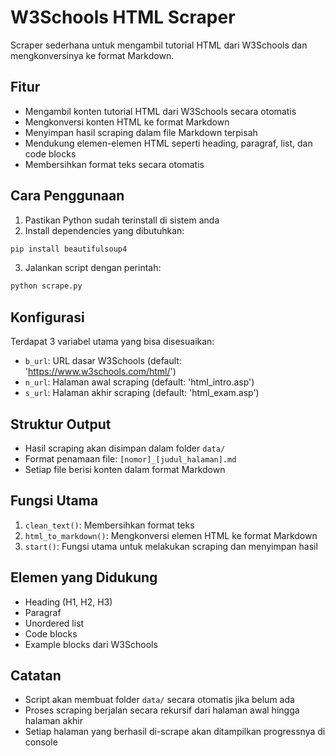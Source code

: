 # W3Schools HTML Scraper

Scraper sederhana untuk mengambil tutorial HTML dari W3Schools dan mengkonversinya ke format Markdown.

## Fitur

- Mengambil konten tutorial HTML dari W3Schools secara otomatis
- Mengkonversi konten HTML ke format Markdown
- Menyimpan hasil scraping dalam file Markdown terpisah
- Mendukung elemen-elemen HTML seperti heading, paragraf, list, dan code blocks
- Membersihkan format teks secara otomatis

## Cara Penggunaan

1. Pastikan Python sudah terinstall di sistem anda
2. Install dependencies yang dibutuhkan:
```bash
pip install beautifulsoup4
```
3. Jalankan script dengan perintah:
```bash
python scrape.py
```
## Konfigurasi

Terdapat 3 variabel utama yang bisa disesuaikan:
- `b_url`: URL dasar W3Schools (default: 'https://www.w3schools.com/html/')
- `n_url`: Halaman awal scraping (default: 'html_intro.asp')
- `s_url`: Halaman akhir scraping (default: 'html_exam.asp')

## Struktur Output

- Hasil scraping akan disimpan dalam folder `data/`
- Format penamaan file: `[nomor]_[judul_halaman].md`
- Setiap file berisi konten dalam format Markdown

## Fungsi Utama

1. `clean_text()`: Membersihkan format teks
2. `html_to_markdown()`: Mengkonversi elemen HTML ke format Markdown
3. `start()`: Fungsi utama untuk melakukan scraping dan menyimpan hasil

## Elemen yang Didukung

- Heading (H1, H2, H3)
- Paragraf
- Unordered list
- Code blocks
- Example blocks dari W3Schools

## Catatan

- Script akan membuat folder `data/` secara otomatis jika belum ada
- Proses scraping berjalan secara rekursif dari halaman awal hingga halaman akhir
- Setiap halaman yang berhasil di-scrape akan ditampilkan progressnya di console
